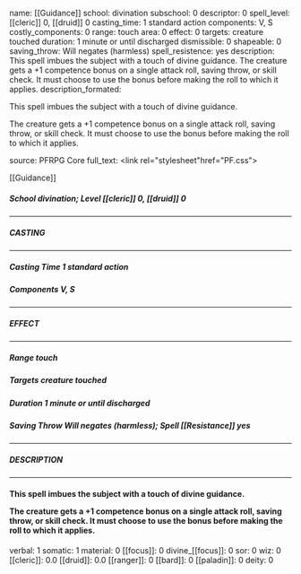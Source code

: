 name: [[Guidance]]
school: divination
subschool: 0
descriptor: 0
spell_level: [[cleric]] 0, [[druid]] 0
casting_time: 1 standard action
components: V, S
costly_components: 0
range: touch
area: 0
effect: 0
targets: creature touched
duration: 1 minute or until discharged
dismissible: 0
shapeable: 0
saving_throw: Will negates (harmless)
spell_resistence: yes
description: This spell imbues the subject with a touch of divine guidance.  The creature gets a +1 competence bonus on a single attack roll, saving throw, or skill check. It must choose to use the bonus before making the roll to which it applies.
description_formated: <p>This spell imbues the subject with a touch of divine guidance.</p><p>The creature gets a +1 competence bonus on a single attack roll, saving throw, or skill check. It must choose to use the bonus before making the roll to which it applies.</p>
source: PFRPG Core
full_text: <link rel="stylesheet"href="PF.css"><div class="heading"><p class="alignleft">[[Guidance]]</p><div style="clear: both;"></div></div><div><h5><b>School </b>divination; <b>Level </b>[[cleric]] 0, [[druid]] 0</h5></div><hr/><div><h5><b>CASTING</b></h5></div><hr/><div><h5><b>Casting Time </b>1 standard action</h5><h5><b>Components </b>V, S</h5></div><hr/><div><h5><b>EFFECT</b></h5></div><hr/><div><h5><b>Range </b>touch</h5><h5><b>Targets </b>creature touched</h5><h5><b>Duration </b>1 minute or until discharged</h5><h5><b>Saving Throw </b>Will negates (harmless); <b>Spell [[Resistance]] </b>yes</h5></div><hr/><div><h5><b>DESCRIPTION</b></h5></div><hr/><div><h4><p>This spell imbues the subject with a touch of divine guidance.</p><p>The creature gets a +1 competence bonus on a single attack roll, saving throw, or skill check. It must choose to use the bonus before making the roll to which it applies.</p></h4></div>
verbal: 1
somatic: 1
material: 0
[[focus]]: 0
divine_[[focus]]: 0
sor: 0
wiz: 0
[[cleric]]: 0.0
[[druid]]: 0.0
[[ranger]]: 0
[[bard]]: 0
[[paladin]]: 0
deity: 0
